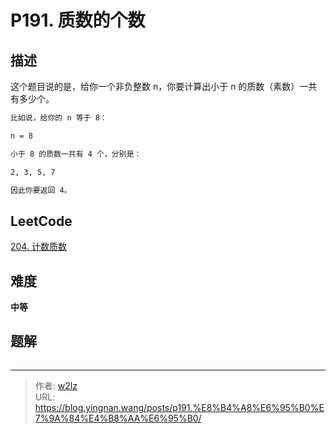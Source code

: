 # P191. 质数的个数


<!--more-->

## 描述

这个题目说的是，给你一个非负整数 n，你要计算出小于 n 的质数（素数）一共有多少个。

```markdown
比如说，给你的 n 等于 8：

n = 8

小于 8 的质数一共有 4 个，分别是：

2, 3, 5, 7

因此你要返回 4。
```

## LeetCode

[204. 计数质数](https://leetcode.cn/problems/count-primes/description/)

## 难度

**中等**

## 题解

```java

```


---

> 作者: [w2lz](https://github.com/w2lz)  
> URL: https://blog.yingnan.wang/posts/p191.%E8%B4%A8%E6%95%B0%E7%9A%84%E4%B8%AA%E6%95%B0/  

